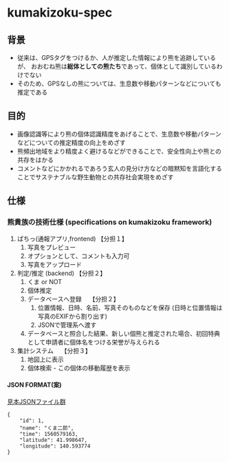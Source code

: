 <!-- coding:utf-8 -->

# kumakizoku-spec

## 背景

- 従来は、GPSタグをつけるか、人が推定した情報により熊を追跡しているが、
  おおむね熊は**総体としての熊たち**であって、個体として識別しているわけでない
- そのため、GPSなしの熊については、生息数や移動パターンなどについても推定である

## 目的

- 画像認識等により熊の個体認識精度をあげることで、生息数や移動パターンなどについての推定精度の向上をめざす
- 熊頻出地域をより精度よく避けるなどができることで、安全性向上や熊との共存をはかる
- コメントなどにかかれるであろう玄人の見分け方などの暗黙知を言語化することでサステナブルな野生動物との共存社会実現をめざす

## 仕様

### 熊貴族の技術仕様 (specifications on kumakizoku framework)

1. ぱちっ(通報アプリ,frontend) 【分担１】
    1. 写真をプレビュー
    1. オプションとして、コメントも入力可
    1. 写真をアップロード
1. 判定/推定 (backend)         【分担２】
    1. くま or NOT
    1. 個体推定　　　　　　
    1. データベースへ登録　    【分担２】
       1. 位置情報、日時、名前、写真そのものなどを保存 (日時と位置情報は写真のEXIFから割り出す)
       1. JSONで管理系へ渡す
    1. データベースと照合した結果、新しい個熊と推定された場合、初回特典として申請者に個体名をつける栄誉が与えられる
1. 集計システム　              【分担３】
    1. 地図上に表示
    1. 個体検索 - この個体の移動履歴を表示


#### JSON FORMAT(案)

[見本JSONファイル群](examples/personal.json/)

```
{
    "id": 1,
    "name": "くま二郎",
    "time": 1560579163,
    "latitude": 41.998647,
    "longitude": 140.593774
}

```
